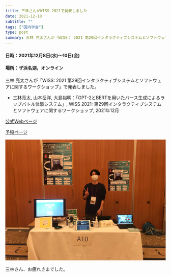 ```yaml
---
title: 三林さんがWISS 2021で発表しました
date: 2021-12-10
subtitle: ""
tags: ["国内学会"]
type: post
summary: 三林 亮太さんが「WISS： 2021 第29回インタラクティブシステムとソフトウェアに関するワークショップ」で発表しました。
---
```


#### 日時：2021年12月8日(水)～10日(金)
#### 場所：ザ浜名湖，オンライン

三林 亮太さんが「WISS: 2021 第29回インタラクティブシステムとソフトウェアに関するワークショップ」で発表しました。

+ 三林亮太, 山本岳洋, 大島裕明：「GPT-2とBERTを用いたバース生成によるラップバトル体験システム」, WISS 2021: 第29回インタラクティブシステムとソフトウェアに関するワークショップ, 2021年12月

[公式Webページ](https://www.wiss.org/WISS2021/)

[予稿ページ](https://www.wiss.org/WISS2021Proceedings/data/2-A10.pdf)

![](peace.jpg)

三林さん、お疲れさまでした。

<!-- 1. 論文採録バージョン -->
<!-- [第一著者]さんの論文が「[学会フルネーム]」に採録されました。 -->

<!-- [公式Webページ](学会公式ページTopのURL) -->


<!-- 書誌情報。書式はPublicationsを参考。変にコードブロックとかで囲まなくてOK -->


<!-- [年月日]に発表予定 -->



<!-- 2. 論文発表済みバージョン -->
<!-- [第一著者]さんが「[学会フルネーム]」で発表しました。 -->

<!-- [公式Webページ](学会公式ページTopのURL) -->


<!-- 書誌情報。書式はPublicationsを参考。変にコードブロックとかで囲まなくてOK -->


<!-- 3. 論文受賞バージョン -->
<!-- [第一著者]さんの論文が「[学会フルネーム]」で「[受賞名]」を受賞しました -->

<!-- [公式Webページ](学会公式ページTopのURL) -->


<!-- 書誌情報。書式はPublicationsを参考。変にコードブロックとかで囲まなくてOK -->

<!-- 同学会複数名の場合は並べて良い感じにして -->